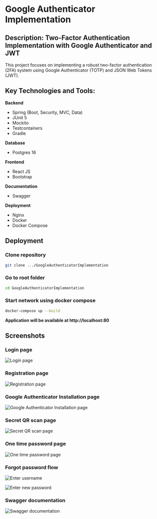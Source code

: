 
# Google Authenticator Implementation

## Description: Two-Factor Authentication Implementation with Google Authenticator and JWT

This project focuses on implementing a robust two-factor authentication (2FA) system using Google Authenticator (TOTP) and JSON Web Tokens (JWT). 

## Key Technologies and Tools:

__Backend__
- Spring (Boot, Security, MVC, Data)
- JUnit 5
- Mockito
- Testcontainers
- Gradle

__Database__
- Postgres 16

__Frontend__ 
- React JS
- Bootstrap

__Documentation__
- Swagger

__Deployment__
- Nginx
- Docker
- Docker Compose

## Deployment
### Clone repository
```bash
git clone .../GoogleAuthenticatorImplementation 
```
### Go to root folder
```bash
cd GoogleAuthenticatorImplementation

```
### Start network using docker compose
```bash
docker-compose up --build
```
__Application will be available at http://localhost:80__

## Screenshots

### Login page

![Login page](https://drive.google.com/uc?id=1E-mW0VY2TIeuUoadRIcjLtMe1qtXHJAL)

### Registration page

![Registration page](https://drive.google.com/uc?id=1PwUNmk4VVafWEKrKvbsOXyPMYWca6E9a)

### Google Authenticator Installation page

![Google Authenticator Installation page](https://drive.google.com/uc?id=1RGilPRI1gNHEeJQXAJ_VwXLYTA2SsSUV)

### Secret QR scan page

![Secret QR scan page](https://drive.google.com/uc?id=1CIh2W0vrbMXOlZGrgMmiwENc8l_-O__U)

### One time password page

![One time password page](https://drive.google.com/uc?id=14uU5rRwhKO3p4ixIdbM2s64IrgPVDf3P)

### Forgot password flow

![Enter username](https://drive.google.com/uc?id=1pW4NO_7oE1Z2pAoMEcocgtTO8Dckqhh_)

![Enter new password](https://drive.google.com/uc?id=1ksDNEFcxo4j5yoSaE9_yKkt8cArYkSqZ)

### Swagger documentation

![Swagger documentation](https://drive.google.com/uc?id=1QmaD_KbsXlE0rd44itZQdlbcKIXp95gx)
